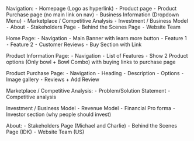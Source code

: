 Navigation:
	⁃	Homepage (Logo as hyperlink)
	⁃	Product page
	⁃	Product Purchase page (no main link on nav)
	⁃	 Business Information (Dropdown Menu)
	⁃	Marketplace / Competitive Analysis
	⁃	Investment / Business Model
	⁃	About
	⁃	Stakeholders Page
	⁃	Behind the Scenes Page
	⁃	Website Team

Home Page:
	⁃	Navigation
	⁃	Main Banner with learn more button
	⁃	Feature 1
	⁃	Feature 2
	⁃	Customer Reviews
	⁃	Buy Section with Link

Product Information Page:
	⁃	Navigation
	⁃	List of Features
	⁃	Show 2 Product options (Only bowl + Bowl Combo) with buying links to purchase page

Product Purchase Page:
	⁃	Navigation
	⁃	Heading
	⁃	Description
	⁃	Options
	⁃	Image gallery
	⁃	Reviews + Add Review

Marketplace / Competitive Analysis:
	⁃	Problem/Solution Statement
	⁃	Competitive analysis

Investment / Business Model
	⁃	Revenue Model
	⁃	Financial Pro forma
	⁃	Investor section (why people should invest)

About:
	⁃	Stakeholders Page (Michael and Charlie)
	⁃	Behind the Scenes Page (IDK)
	⁃	Website Team (US)
